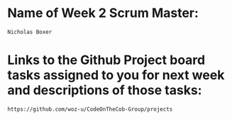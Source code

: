 # Name of Week 2 Scrum Master:
    Nicholas Boxer

# Links to the Github Project board tasks assigned to you for next week and descriptions of those tasks:
    https://github.com/woz-u/CodeOnTheCob-Group/projects